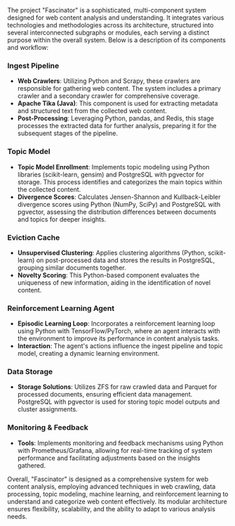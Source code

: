 The project "Fascinator" is a sophisticated, multi-component system designed for web content analysis and understanding. It integrates various technologies and methodologies across its architecture, structured into several interconnected subgraphs or modules, each serving a distinct purpose within the overall system. Below is a description of its components and workflow:

### Ingest Pipeline
- **Web Crawlers**: Utilizing Python and Scrapy, these crawlers are responsible for gathering web content. The system includes a primary crawler and a secondary crawler for comprehensive coverage.
- **Apache Tika (Java)**: This component is used for extracting metadata and structured text from the collected web content.
- **Post-Processing**: Leveraging Python, pandas, and Redis, this stage processes the extracted data for further analysis, preparing it for the subsequent stages of the pipeline.

### Topic Model
- **Topic Model Enrollment**: Implements topic modeling using Python libraries (scikit-learn, gensim) and PostgreSQL with pgvector for storage. This process identifies and categorizes the main topics within the collected content.
- **Divergence Scores**: Calculates Jensen-Shannon and Kullback-Leibler divergence scores using Python (NumPy, SciPy) and PostgreSQL with pgvector, assessing the distribution differences between documents and topics for deeper insights.

### Eviction Cache
- **Unsupervised Clustering**: Applies clustering algorithms (Python, scikit-learn) on post-processed data and stores the results in PostgreSQL, grouping similar documents together.
- **Novelty Scoring**: This Python-based component evaluates the uniqueness of new information, aiding in the identification of novel content.

### Reinforcement Learning Agent
- **Episodic Learning Loop**: Incorporates a reinforcement learning loop using Python with TensorFlow/PyTorch, where an agent interacts with the environment to improve its performance in content analysis tasks.
- **Interaction**: The agent's actions influence the ingest pipeline and topic model, creating a dynamic learning environment.

### Data Storage
- **Storage Solutions**: Utilizes ZFS for raw crawled data and Parquet for processed documents, ensuring efficient data management. PostgreSQL with pgvector is used for storing topic model outputs and cluster assignments.

### Monitoring & Feedback
- **Tools**: Implements monitoring and feedback mechanisms using Python with Prometheus/Grafana, allowing for real-time tracking of system performance and facilitating adjustments based on the insights gathered.

Overall, "Fascinator" is designed as a comprehensive system for web content analysis, employing advanced techniques in web crawling, data processing, topic modeling, machine learning, and reinforcement learning to understand and categorize web content effectively. Its modular architecture ensures flexibility, scalability, and the ability to adapt to various analysis needs.
